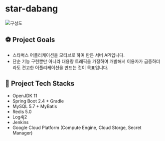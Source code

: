 # star-dabang

![구성도](https://i.ibb.co/7KmwYNw/README.png)

## ⚽ Project Goals
* 스타벅스 어플리케이션을 모티브로 하여 만든 서버 API입니다.
* 단순 기능 구현뿐만 아니라 대용량 트래픽을 가정하여 개발해서 이용자가 급증하더라도 견고한 어플리케이션을 만드는 것이 목표입니다.



## 🚀 Project Tech Stacks
* OpenJDK 11
* Spring Boot 2.4 + Gradle
* MySQL 5.7 + MyBatis
* Redis 5.0
* Log4j2
* Jenkins
* Google Cloud Platform (Compute Engine, Cloud Storge, Secret Manager)
